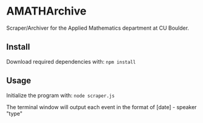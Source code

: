 # AMATHArchive
Scraper/Archiver for the Applied Mathematics department at CU Boulder.

## Install
Download required dependencies with:
`npm install`

## Usage
Initialize the program with:
`node scraper.js`

The terminal window will output each event in the format of [date] - speaker "type"
